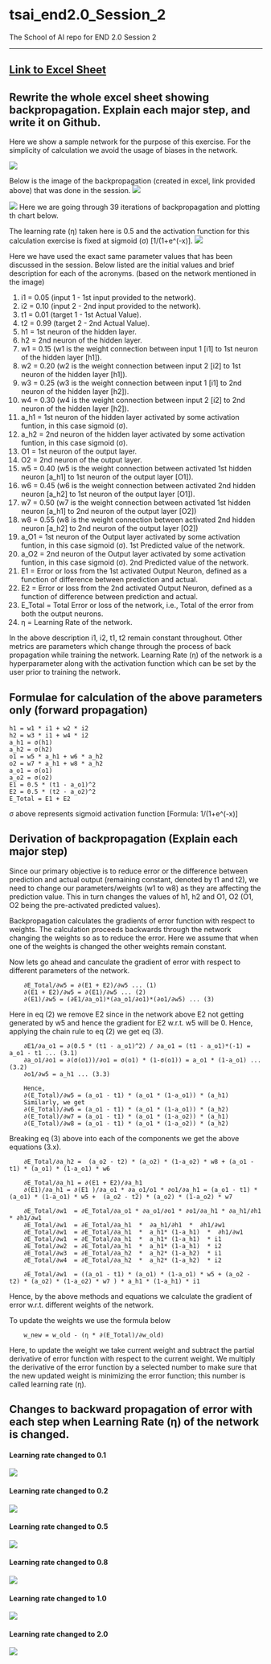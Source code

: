 # tsai_end2.0_Session_2
The School of AI repo for END 2.0 Session 2

---
## [Link to Excel Sheet](https://github.com/anirbanmukherjee2709/tsai_end2.0_Session_2/raw/main/Session_2_Backpropogation.xlsx)
## Rewrite the whole excel sheet showing backpropagation. Explain each major step, and write it on Github.
Here we show a sample network for the purpose of this exercise. For the simplicity of calculation we avoid the usage of biases in the network.

![](Metrics_Calc.png)

Below is the image of the backpropagation (created in excel, link provided above) that was done in the session.
![](Backpropogation_derivation.png)

![](Backpropogation_table.png)
Here we are going through 39 iterations of backpropagation and plotting th chart below.

The learning rate (η) taken here is 0.5 and the activation function for this calculation exercise is fixed at sigmoid (σ) [1/(1+e^(-x)].
![](eta%20%3D%200.5.png)

Here we have used the exact same parameter values that has been discussed in the session. Below listed are the initial values and brief description for each of the acronyms. (based on the network mentioned in the image)
1. i1 = 0.05 (input 1 - 1st input provided to the network).
2. i2 = 0.10 (input 2 - 2nd input provided to the network).
3. t1 = 0.01 (target 1 - 1st Actual Value).
4. t2 = 0.99 (target 2 - 2nd Actual Value).
5. h1 = 1st neuron of the hidden layer.
6. h2 = 2nd neuron of the hidden layer.
7. w1 = 0.15 (w1 is the weight connection between input 1 [i1] to 1st neuron of the hidden layer [h1]).
8. w2 = 0.20 (w2 is the weight connection between input 2 [i2] to 1st neuron of the hidden layer [h1]).
9. w3 = 0.25 (w3 is the weight connection between input 1 [i1] to 2nd neuron of the hidden layer [h2]).
10. w4 = 0.30 (w4 is the weight connection between input 2 [i2] to 2nd neuron of the hidden layer [h2]).
11. a_h1 = 1st neuron of the hidden layer activated by some activation funtion, in this case sigmoid (σ).
12. a_h2 = 2nd neuron of the hidden layer activated by some activation funtion, in this case sigmoid (σ).
13. O1 = 1st neuron of the output layer.
14. O2 = 2nd neuron of the output layer.
15. w5 = 0.40 (w5 is the weight connection between activated 1st hidden neuron [a_h1] to 1st neuron of the output layer [O1]).
16. w6 = 0.45 (w6 is the weight connection between activated 2nd hidden neuron [a_h2] to 1st neuron of the output layer [O1]).
17. w7 = 0.50 (w7 is the weight connection between activated 1st hidden neuron [a_h1] to 2nd neuron of the output layer [O2])
18. w8 = 0.55 (w8 is the weight connection between activated 2nd hidden neuron [a_h2] to 2nd neuron of the output layer [O2])
19. a_O1 = 1st neuron of the Output layer activated by some activation funtion, in this case sigmoid (σ). 1st Predicted value of the network.
20. a_O2 = 2nd neuron of the Output layer activated by some activation funtion, in this case sigmoid (σ). 2nd Predicted value of the network.
21. E1 = Error or loss from the 1st activated Output Neuron, defined as a function of difference between prediction and actual.
22. E2 = Error or loss from the 2nd activated Output Neuron, defined as a function of difference between prediction and actual.
23. E_Total = Total Error or loss of the network, i.e., Total of the error from both the output neurons.
24. η = Learning Rate of the network.

In the above description i1, i2, t1, t2 remain constant throughout. Other metrics are parameters which change through the process of back propagation while training the network.
Learning Rate (η) of the network is a hyperparameter along with the activation function which can be set by the user prior to training the network.

## Formulae for calculation of the above parameters only (forward propagation)
    h1 = w1 * i1 + w2 * i2
    h2 = w3 * i1 + w4 * i2
    a_h1 = σ(h1)
    a_h2 = σ(h2)
    o1 = w5 * a_h1 + w6 * a_h2
    o2 = w7 * a_h1 + w8 * a_h2
    a_o1 = σ(o1)
    a_o2 = σ(o2)
    E1 = 0.5 * (t1 - a_o1)^2
    E2 = 0.5 * (t2 - a_o2)^2
    E_Total = E1 + E2

σ above represents sigmoid activation function [Formula: 1/(1+e^(-x)]

## Derivation of backpropagation (Explain each major step)
Since our primary objective is to reduce error or the difference between prediction and actual output (remaining constant, denoted by t1 and t2), we need to change our parameters/weights (w1 to w8) as they are affecting the prediction value. This in turn changes the values of h1, h2 and O1, O2 (O1, O2 being the pre-activated predicted values).

Backpropagation calculates the gradients of error function with respect to weights. The calculation proceeds backwards through the network changing the weights so as to reduce the error. Here we assume that when one of the weights is changed the other weights remain constant.

Now lets go ahead and canculate the gradient of error with respect to different parameters of the network.
```
    ∂E_Total/∂w5 = ∂(E1 + E2)/∂w5 ... (1)
    ∂(E1 + E2)/∂w5 = ∂(E1)/∂w5 ... (2)
    ∂(E1)/∂w5 = (∂E1/∂a_o1)*(∂a_o1/∂o1)*(∂o1/∂w5) ... (3)
```
Here in eq (2) we remove E2 since in the network above E2 not getting generated by w5 and hence the gradient for E2 w.r.t. w5 will be 0. Hence, applying the chain rule to eq (2) we get eq (3).
```
    ∂E1/∂a_o1 = ∂(0.5 * (t1 - a_o1)^2) / ∂a_o1 = (t1 - a_o1)*(-1) = a_o1 - t1 ... (3.1)
    ∂a_o1/∂o1 = ∂(σ(o1))/∂o1 = σ(o1) * (1-σ(o1)) = a_o1 * (1-a_o1) ... (3.2)
    ∂o1/∂w5 = a_h1 ... (3.3)

    Hence,
    ∂(E_Total)/∂w5 = (a_o1 - t1) * (a_o1 * (1-a_o1)) * (a_h1)
    Similarly, we get
    ∂(E_Total)/∂w6 = (a_o1 - t1) * (a_o1 * (1-a_o1)) * (a_h2)
    ∂(E_Total)/∂w7 = (a_o1 - t1) * (a_o1 * (1-a_o2)) * (a_h1)
    ∂(E_Total)/∂w8 = (a_o1 - t1) * (a_o1 * (1-a_o2)) * (a_h2)
```
Breaking eq (3) above into each of the components we get the above equations (3.x).

```
    ∂E_Total/∂a_h2 =  (a_o2 - t2) * (a_o2) * (1-a_o2) * w8 + (a_o1 - t1) * (a_o1) * (1-a_o1) * w6

    ∂E_Total/∂a_h1 = ∂(E1 + E2)/∂a_h1
    ∂(E1)/∂a_h1 = ∂(E1 )/∂a_o1 * ∂a_o1/o1 * ∂o1/∂a_h1 = (a_o1 - t1) * (a_o1) * (1-a_o1) * w5 +  (a_o2 - t2) * (a_o2) * (1-a_o2) * w7

    ∂E_Total/∂w1  = ∂E_Total/∂a_o1 * ∂a_o1/∂o1 * ∂o1/∂a_h1 * ∂a_h1/∂h1 * ∂h1/∂w1
    ∂E_Total/∂w1  = ∂E_Total/∂a_h1  *  ∂a_h1/∂h1  *  ∂h1/∂w1
    ∂E_Total/∂w1  = ∂E_Total/∂a_h1  *  a_h1* (1-a_h1)  *  ∂h1/∂w1
    ∂E_Total/∂w1  = ∂E_Total/∂a_h1  *  a_h1* (1-a_h1)  * i1
    ∂E_Total/∂w2  = ∂E_Total/∂a_h1  *  a_h1* (1-a_h1)  * i2
    ∂E_Total/∂w3  = ∂E_Total/∂a_h2  *  a_h2* (1-a_h2)  * i1
    ∂E_Total/∂w4  = ∂E_Total/∂a_h2  *  a_h2* (1-a_h2)  * i2

    ∂E_Total/∂w1  = ((a_o1 - t1) * (a_o1) * (1-a_o1) * w5 + (a_o2 - t2) * (a_o2) * (1-a_o2) * w7 ) * a_h1 * (1-a_h1) * i1
```
Hence, by the above methods and equations we calculate the gradient of error w.r.t. different weights of the network.

To update the weights we use the formula below
```
    w_new = w_old - (η * ∂(E_Total)/∂w_old)
```
Here, to update the weight we take current weight and subtract the partial derivative of error function with respect to the current weight. We multiply the derivative of the error function by a selected number to make sure that the new updated weight is minimizing the error function; this number is called learning rate (η).

## Changes to backward propagation of error with each step when Learning Rate (η) of the network is changed.
#### Learning rate changed to 0.1
![](eta%20%3D%200.1.png)

#### Learning rate changed to 0.2
![](eta%20%3D%200.2.png)

#### Learning rate changed to 0.5
![](eta%20%3D%200.5.png)

#### Learning rate changed to 0.8
![](eta%20%3D%200.8.png)

#### Learning rate changed to 1.0
![](eta%20%3D%201.png)

#### Learning rate changed to 2.0
![](eta%20%3D%202.png)
